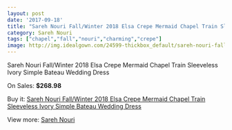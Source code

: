 ```yaml
---
layout: post
date: '2017-09-18'
title: "Sareh Nouri Fall/Winter 2018 Elsa Crepe Mermaid Chapel Train Sleeveless Ivory Simple Bateau Wedding Dress"
category: Sareh Nouri
tags: ["chapel","fall","nouri","charming","crepe"]
image: http://img.idealgown.com/24599-thickbox_default/sareh-nouri-fall-winter-2018-elsa-crepe-mermaid-chapel-train-sleeveless-ivory-simple-bateau-wedding-dress.jpg
---
```

Sareh Nouri Fall/Winter 2018 Elsa Crepe Mermaid Chapel Train Sleeveless Ivory Simple Bateau Wedding Dress

On Sales: **$268.98**
<a href="https://www.idealgown.com/en/sareh-nouri/9743-sareh-nouri-fall-winter-2018-elsa-crepe-mermaid-chapel-train-sleeveless-ivory-simple-bateau-wedding-dress.html"><amp-img layout="responsive" width="600" height="600" src="//img.idealgown.com/24599-thickbox_default/sareh-nouri-fall-winter-2018-elsa-crepe-mermaid-chapel-train-sleeveless-ivory-simple-bateau-wedding-dress.jpg" alt="Sareh Nouri Fall/Winter 2018 Elsa Crepe Mermaid Chapel Train Sleeveless Ivory Simple Bateau Wedding Dress 0" /></a>
<a href="https://www.idealgown.com/en/sareh-nouri/9743-sareh-nouri-fall-winter-2018-elsa-crepe-mermaid-chapel-train-sleeveless-ivory-simple-bateau-wedding-dress.html"><amp-img layout="responsive" width="600" height="600" src="//img.idealgown.com/24602-thickbox_default/sareh-nouri-fall-winter-2018-elsa-crepe-mermaid-chapel-train-sleeveless-ivory-simple-bateau-wedding-dress.jpg" alt="Sareh Nouri Fall/Winter 2018 Elsa Crepe Mermaid Chapel Train Sleeveless Ivory Simple Bateau Wedding Dress 1" /></a>
<a href="https://www.idealgown.com/en/sareh-nouri/9743-sareh-nouri-fall-winter-2018-elsa-crepe-mermaid-chapel-train-sleeveless-ivory-simple-bateau-wedding-dress.html"><amp-img layout="responsive" width="600" height="600" src="//img.idealgown.com/24601-thickbox_default/sareh-nouri-fall-winter-2018-elsa-crepe-mermaid-chapel-train-sleeveless-ivory-simple-bateau-wedding-dress.jpg" alt="Sareh Nouri Fall/Winter 2018 Elsa Crepe Mermaid Chapel Train Sleeveless Ivory Simple Bateau Wedding Dress 2" /></a>
<a href="https://www.idealgown.com/en/sareh-nouri/9743-sareh-nouri-fall-winter-2018-elsa-crepe-mermaid-chapel-train-sleeveless-ivory-simple-bateau-wedding-dress.html"><amp-img layout="responsive" width="600" height="600" src="//img.idealgown.com/24600-thickbox_default/sareh-nouri-fall-winter-2018-elsa-crepe-mermaid-chapel-train-sleeveless-ivory-simple-bateau-wedding-dress.jpg" alt="Sareh Nouri Fall/Winter 2018 Elsa Crepe Mermaid Chapel Train Sleeveless Ivory Simple Bateau Wedding Dress 3" /></a>

Buy it: [Sareh Nouri Fall/Winter 2018 Elsa Crepe Mermaid Chapel Train Sleeveless Ivory Simple Bateau Wedding Dress](https://www.idealgown.com/en/sareh-nouri/9743-sareh-nouri-fall-winter-2018-elsa-crepe-mermaid-chapel-train-sleeveless-ivory-simple-bateau-wedding-dress.html "Sareh Nouri Fall/Winter 2018 Elsa Crepe Mermaid Chapel Train Sleeveless Ivory Simple Bateau Wedding Dress")

View more: [Sareh Nouri](https://www.idealgown.com/en/133-sareh-nouri "Sareh Nouri")